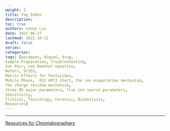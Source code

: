 ```yaml
---
weight: 1
title: Tag Index
description:
toc: true
authors: Lenny Lin
date: 2022-06-27
lastmod: 2022-10-11
draft: false
series: 
categories: 
tags: [paraquat, diquat, drug, 
Sample Preparation, Troubleshooting, 
Ion Pair, van Deemter equation,
Waters, SCIEX, 
Matrix Effects for Pesticides, 
Mobile Phase,  ESI APCI chart, the ion evaporation mechanism, 
the charge residue mechanism, 
three MS major parameters, five ion source parameters, 
Sensitivity,
Clinical, Toxicology, Forensic, Bioanalysis,
Resources]
---
```


<!--more-->
---

<a href = "http://www.lcresources.com/training/LCR-resources.html" target="_blank" rel="noopener noreferrer">Resources for Chromatographers</a>